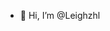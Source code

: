 - 👋 Hi, I’m @Leighzhl

<!---
Leighzhl/Leighzhl is a ✨ special ✨ repository because its `README.md` (this file) appears on your GitHub profile.
You can click the Preview link to take a look at your changes.
--->
